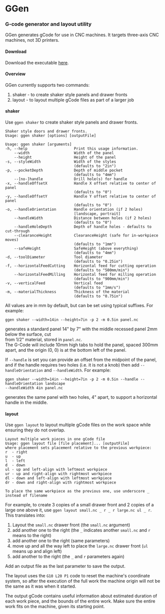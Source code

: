 # GGen
### G-code generator and layout utility

GGen generates gCode for use in CNC machines. It targets three-axis CNC machines,
not 3D printers.

#### Download
Download the executable [here](https://github.com/781flyingdutchman/GGen/blob/master/bin/ggen.exe).

#### Overview
GGen currently supports two commands:  
1. shaker - to create shaker style panels and drawer fronts
2. layout - to layout multiple gCode files as part of a larger job

#### shaker
Use `ggen shaker` to create shaker style panels and drawer fronts.  

    Shaker style doors and drawer fronts.
    Usage: ggen shaker [options] [outputFile]

    Usage: ggen shaker [arguments]
    -h, --help                     Print this usage information.
        --width                    Width of the panel
        --height                   Height of the panel
    -s, --styleWidth               Width of the styles
                                   (defaults to "2in")
    -p, --pocketDepth              Depth of middle pocket
                                   (defaults to "4mm")
        --[no-]handle              Drill hole(s) for handle
    -x, --handleOffsetX            Handle X offset relative to center of panel
                                   (defaults to "0")
    -y, --handleOffsetY            Handle Y offset relative to center of panel
                                   (defaults to "0")
    -o, --handleOrientation        Handle orientation (if 2 holes)
                                   [landscape, portrait]
        --handleWidth              Distance between holes (if 2 holes)
                                   (defaults to "0")
        --handleHoleDepth          Depth of handle holes - defaults to cut-through
        --clearanceHeight          ClearanceHeight (safe for in-workpiece moves)
                                   (defaults to "1mm")
        --safeHeight               SafeHeight (above everything)
                                   (defaults to "4mm")
    -d, --toolDiameter             Tool diameter
                                   (defaults to "0.25in")
    -f, --horizontalFeedCutting    Horizontal feed for cutting operation
                                   (defaults to "500mm/min")
        --horizontalFeedMilling    Horizontal feed for milling operation
                                   (defaults to "900mm/min")
    -v, --verticalFeed             Vertical feed
                                   (defaults to "1mm/s")
    -m, --materialThickness        Thickness of the material
                                   (defaults to "0.75in")

All values are in mm by default, but can be set using typical suffixes. For example:

    ggen shaker --width=14in --height=7in -p 2 -m 0.5in panel.nc

generates a standard panel 14" by 7" with the middle recessed panel 2mm below the surface, cut  
from 1/2" material, stored in `panel.nc`.  
The G-Code will include 10mm high tabs to hold the panel, spaced 300mm apart, and
the origin (0, 0) is at the bottom left of the panel.

If `--handle` is set you can provide an offset from the midpoint of the panel, and
if the handle requires two holes (i.e. it is not a knob) then add `--handleOrientation`
and `--handleWidth`.  For example:  

    ggen shaker --width=14in --height=7in -p 2 -m 0.5in --handle --handleOrientation landscape  
    --handleWidth 4in panel.nc

generates the same panel with two holes, 4" apart, to support a horizontal handle in the middle.

#### layout

Use `ggen layout` to layout multiple gCode files on the work space while ensuring they
do not overlap.

    Layout multiple work pieces in one gCode file
    Usage: ggen layout file [file placement]... [outputFile]
    where placement sets placement relative to the previous workpiece:
    r  - right
    u  - up
    l  - left
    d  - down
    ul - up and left-align with leftmost workpiece
    ur - up and right-align with rightmost workpiece
    dl - down and left-align with leftmost workpiece
    dr - down and right-align with rightmost workpiece

    To place the same workpiece as the previous one, use underscore _
    instead of filename

For example, to create 3 copies of a small drawer front and 2 copies of a large one
above it, use `ggen layout small.nc _ r _ r large.nc ul _ r`. This translates into:  

1. Layout the `small.nc` drawer front (the `small.nc` argument)
2. add another one to the right (the `_` indicates another `small.nc` and `r` means to the right)
3. add another one to the right (same parameters)
4. move up and all the way left to place the `large.nc` drawer front (`ul` means up and align left)
5. add another to the right (the `_` and `r` parameters again)

Add an output file as the last parameter to save the output.

The layout uses the `G10 L20 P1` code to reset the machine's coordinate system, so
after the execution of the full work the machine origin will not be the same as it was
when it started.

The output gCode contains useful information about estimated duration of each work piece, and
the bounds of the entire work.  Make sure the entire work fits on the machine, given its
starting point.
